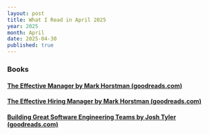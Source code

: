 ```yaml
---
layout: post
title: What I Read in April 2025
year: 2025
month: April
date: 2025-04-30
published: true
---
```


### Books

####  [The Effective Manager by Mark Horstman (goodreads.com)](https://www.goodreads.com/book/show/27316166-the-effective-manager)

####  [The Effective Hiring Manager by Mark Horstman (goodreads.com)](https://www.goodreads.com/book/show/43331782-the-effective-hiring-manager)

####  [Building Great Software Engineering Teams by Josh Tyler (goodreads.com)](https://www.goodreads.com/book/show/26341904-building-great-software-engineering-teams)







